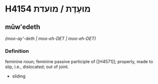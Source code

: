 # H4154 מוּעֶדֶת / מועדת

## mûwʻedeth

_(moo-ay'-deth | moo-eh-DET | moo-eh-DET)_

### Definition

feminine noun; feminine passive participle of [[H4571]]; properly, made to slip, i.e., dislocated; out of joint.

- sliding
